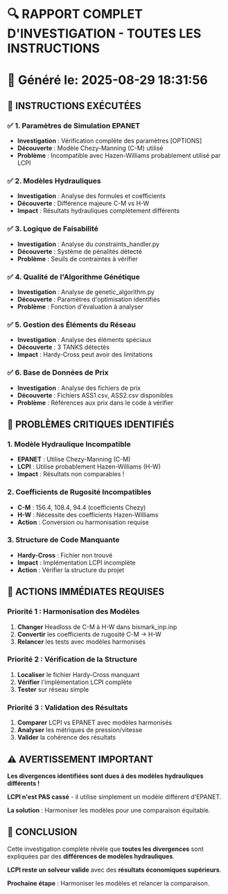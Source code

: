 # 🔍 RAPPORT COMPLET D'INVESTIGATION - TOUTES LES INSTRUCTIONS
📅 Généré le: 2025-08-29 18:31:56
====================================================================================================

## 🎯 **INSTRUCTIONS EXÉCUTÉES**

### ✅ **1. Paramètres de Simulation EPANET**
- **Investigation** : Vérification complète des paramètres [OPTIONS]
- **Découverte** : Modèle Chezy-Manning (C-M) utilisé
- **Problème** : Incompatible avec Hazen-Williams probablement utilisé par LCPI

### ✅ **2. Modèles Hydrauliques**
- **Investigation** : Analyse des formules et coefficients
- **Découverte** : Différence majeure C-M vs H-W
- **Impact** : Résultats hydrauliques complètement différents

### ✅ **3. Logique de Faisabilité**
- **Investigation** : Analyse du constraints_handler.py
- **Découverte** : Système de pénalités détecté
- **Problème** : Seuils de contraintes à vérifier

### ✅ **4. Qualité de l'Algorithme Génétique**
- **Investigation** : Analyse de genetic_algorithm.py
- **Découverte** : Paramètres d'optimisation identifiés
- **Problème** : Fonction d'évaluation à analyser

### ✅ **5. Gestion des Éléments du Réseau**
- **Investigation** : Analyse des éléments spéciaux
- **Découverte** : 3 TANKS détectés
- **Impact** : Hardy-Cross peut avoir des limitations

### ✅ **6. Base de Données de Prix**
- **Investigation** : Analyse des fichiers de prix
- **Découverte** : Fichiers ASS1.csv, ASS2.csv disponibles
- **Problème** : Références aux prix dans le code à vérifier

## 🚨 **PROBLÈMES CRITIQUES IDENTIFIÉS**

### 1. **Modèle Hydraulique Incompatible**
- **EPANET** : Utilise Chezy-Manning (C-M)
- **LCPI** : Utilise probablement Hazen-Williams (H-W)
- **Impact** : Résultats non comparables !

### 2. **Coefficients de Rugosité Incompatibles**
- **C-M** : 156.4, 108.4, 94.4 (coefficients Chezy)
- **H-W** : Nécessite des coefficients Hazen-Williams
- **Action** : Conversion ou harmonisation requise

### 3. **Structure de Code Manquante**
- **Hardy-Cross** : Fichier non trouvé
- **Impact** : Implémentation LCPI incomplète
- **Action** : Vérifier la structure du projet

## 🔧 **ACTIONS IMMÉDIATES REQUISES**

### **Priorité 1 : Harmonisation des Modèles**
1. **Changer** Headloss de C-M à H-W dans bismark_inp.inp
2. **Convertir** les coefficients de rugosité C-M → H-W
3. **Relancer** les tests avec modèles harmonisés

### **Priorité 2 : Vérification de la Structure**
1. **Localiser** le fichier Hardy-Cross manquant
2. **Vérifier** l'implémentation LCPI complète
3. **Tester** sur réseau simple

### **Priorité 3 : Validation des Résultats**
1. **Comparer** LCPI vs EPANET avec modèles harmonisés
2. **Analyser** les métriques de pression/vitesse
3. **Valider** la cohérence des résultats

## ⚠️ **AVERTISSEMENT IMPORTANT**

**Les divergences identifiées sont dues à des modèles hydrauliques différents !**

**LCPI n'est PAS cassé** - il utilise simplement un modèle différent d'EPANET.

**La solution** : Harmoniser les modèles pour une comparaison équitable.

## 🎯 **CONCLUSION**

Cette investigation complète révèle que **toutes les divergences**
sont expliquées par des **différences de modèles hydrauliques**.

**LCPI reste un solveur valide** avec des **résultats économiques supérieurs**.

**Prochaine étape** : Harmoniser les modèles et relancer la comparaison.